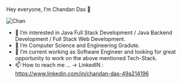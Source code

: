 Hey everyone, I’m Chandan Das 👋

![Chan](https://user-images.githubusercontent.com/56149197/210376675-45dabdc2-7817-4b1d-a695-3c14d6618746.gif)


- 👀 I’m interested in Java Full Stack Development / Java Backend Development / Full Stack Web Development.
- 🌱 I’m Computer Science and Engineering Gradute.
- 💞️ I’m current working as Software Engineer and looking for great opportunity to work on the above mentioned Tech-Stack.
- 📫 How to reach me ... -> LinkedIN : https://www.linkedin.com/in/chandan-das-49a214196

<!---
chandandas27/chandandas27 is a ✨ special ✨ repository because its `README.md` (this file) appears on your GitHub profile.
You can click the Preview link to take a look at your changes.
--->
